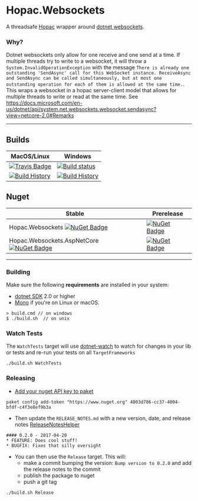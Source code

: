 # Hopac.Websockets

A threadsafe [Hopac](https://github.com/Hopac/Hopac) wrapper around [dotnet websockets](https://docs.microsoft.com/en-us/dotnet/api/system.net.websockets.websocket?view=netcore-2.0).


### Why? 

Dotnet websockets only allow for one receive and one send at a time. If multiple threads try to write to a websocket, it will throw a `System.InvalidOperationException` with the message `There is already one outstanding 'SendAsync' call for this WebSocket instance. ReceiveAsync and SendAsync can be called simultaneously, but at most one outstanding operation for each of them is allowed at the same time.`. This wraps a websocket in a hopac server-client model that allows for multiple threads to write or read at the same time. See https://docs.microsoft.com/en-us/dotnet/api/system.net.websockets.websocket.sendasync?view=netcore-2.0#Remarks

---

## Builds

MacOS/Linux | Windows
--- | ---
[![Travis Badge](https://travis-ci.org/TheAngryByrd/Hopac.Websockets.svg?branch=master)](https://travis-ci.org/TheAngryByrd/Hopac.Websockets) | [![Build status](https://ci.appveyor.com/api/projects/status/github/TheAngryByrd/Hopac.Websockets?svg=true)](https://ci.appveyor.com/project/TheAngryByrd/Hopac-Websockets)
[![Build History](https://buildstats.info/travisci/chart/TheAngryByrd/Hopac.Websockets)](https://travis-ci.org/TheAngryByrd/Hopac.Websockets/builds) | [![Build History](https://buildstats.info/appveyor/chart/TheAngryByrd/Hopac-Websockets)](https://ci.appveyor.com/project/TheAngryByrd/Hopac-Websockets)  


## Nuget 

Stable | Prerelease
--- | ---
Hopac.Websockets [![NuGet Badge](https://buildstats.info/nuget/Hopac.Websockets)](https://www.nuget.org/packages/Hopac.Websockets/) | [![NuGet Badge](https://buildstats.info/nuget/Hopac.Websockets?includePreReleases=true)](https://www.nuget.org/packages/Hopac.Websockets/)
Hopac.Websockets.AspNetCore [![NuGet Badge](https://buildstats.info/nuget/Hopac.Websockets.AspNetCore)](https://www.nuget.org/packages/Hopac.Websockets.AspNetCore/)  | [![NuGet Badge](https://buildstats.info/nuget/Hopac.Websockets.AspNetCore?includePreReleases=true)](https://www.nuget.org/packages/Hopac.Websockets.AspNetCore/)

---

### Building


Make sure the following **requirements** are installed in your system:

* [dotnet SDK](https://www.microsoft.com/net/download/core) 2.0 or higher
* [Mono](http://www.mono-project.com/) if you're on Linux or macOS.

```
> build.cmd // on windows
$ ./build.sh  // on unix
```


### Watch Tests

The `WatchTests` target will use [dotnet-watch](https://github.com/aspnet/Docs/blob/master/aspnetcore/tutorials/dotnet-watch.md) to watch for changes in your lib or tests and re-run your tests on all `TargetFrameworks`

```
./build.sh WatchTests
```

### Releasing

* [Add your nuget API key to paket](https://fsprojects.github.io/Paket/paket-config.html#Adding-a-NuGet-API-key)

```
paket config add-token "https://www.nuget.org" 4003d786-cc37-4004-bfdf-c4f3e8ef9b3a
```


* Then update the `RELEASE_NOTES.md` with a new version, date, and release notes [ReleaseNotesHelper](https://fsharp.github.io/FAKE/apidocs/fake-releasenoteshelper.html)

```
#### 0.2.0 - 2017-04-20
* FEATURE: Does cool stuff!
* BUGFIX: Fixes that silly oversight
```

* You can then use the `Release` target.  This will:
    * make a commit bumping the version:  `Bump version to 0.2.0` and add the release notes to the commit
    * publish the package to nuget
    * push a git tag

```
./build.sh Release
```
